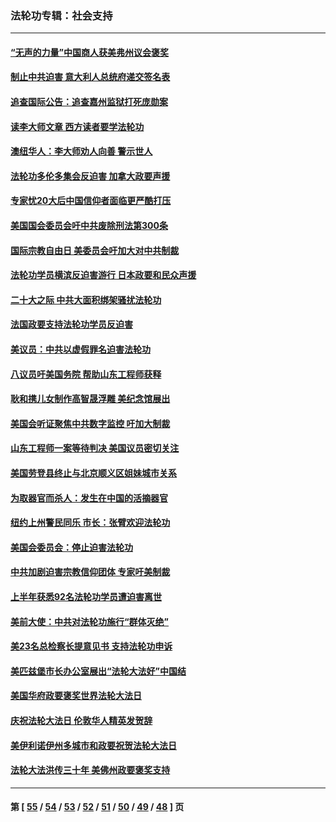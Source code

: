 ### 法轮功专辑：社会支持
---
#### [“无声的力量”中国商人获美弗州议会褒奖](../../pages/nf4386/n13941208.md?03110430) 
#### [制止中共迫害 意大利人总统府递交签名表](../../pages/nf4386/n13933726.md?03110430) 
#### [追查国际公告：追查嘉州监狱打死庞勋案](../../pages/nf4386/n13933461.md?03110430) 
#### [读李大师文章 西方读者要学法轮功](../../pages/nf4386/n13925142.md?03110430) 
#### [澳纽华人：李大师劝人向善 警示世人](../../pages/nf4386/n13924146.md?03110430) 
#### [法轮功多伦多集会反迫害 加拿大政要声援](../../pages/nf4386/n13881303.md?03110430) 
#### [专家忧20大后中国信仰者面临更严酷打压](../../pages/nf4386/n13874993.md?03110430) 
#### [美国国会委员会吁中共废除刑法第300条](../../pages/nf4386/n13868121.md?03110430) 
#### [国际宗教自由日 美委员会吁加大对中共制裁](../../pages/nf4386/n13855021.md?03110430) 
#### [法轮功学员横滨反迫害游行 日本政要和民众声援](../../pages/nf4386/n13847132.md?03110430) 
#### [二十大之际 中共大面积绑架骚扰法轮功](../../pages/nf4386/n13846381.md?03110430) 
#### [法国政要支持法轮功学员反迫害](../../pages/nf4386/n13841970.md?03110430) 
#### [美议员：中共以虚假罪名迫害法轮功](../../pages/nf4386/n13841083.md?03110430) 
#### [八议员吁美国务院 帮助山东工程师获释](../../pages/nf4386/n13836379.md?03110430) 
#### [耿和携儿女制作高智晟浮雕 美纪念馆展出](../../pages/nf4386/n13829624.md?03110430) 
#### [美国会听证聚焦中共数字监控 吁加大制裁](../../pages/nf4386/n13825083.md?03110430) 
#### [山东工程师一案等待判决 美国议员密切关注](../../pages/nf4386/n13815065.md?03110430) 
#### [美国劳登县终止与北京顺义区姐妹城市关系](../../pages/nf4386/n13811030.md?03110430) 
#### [为取器官而杀人：发生在中国的活摘器官](../../pages/nf4386/n13794731.md?03110430) 
#### [纽约上州警民同乐 市长：张臂欢迎法轮功](../../pages/nf4386/n13794375.md?03110430) 
#### [美国会委员会：停止迫害法轮功](../../pages/nf4386/n13788164.md?03110430) 
#### [中共加剧迫害宗教信仰团体 专家吁美制裁](../../pages/nf4386/n13780252.md?03110430) 
#### [上半年获悉92名法轮功学员遭迫害离世](../../pages/nf4386/n13772701.md?03110430) 
#### [美前大使：中共对法轮功施行“群体灭绝”](../../pages/nf4386/n13771705.md?03110430) 
#### [美23名总检察长提意见书 支持法轮功申诉](../../pages/nf4386/n13766596.md?03110430) 
#### [美匹兹堡市长办公室展出“法轮大法好”中国结](../../pages/nf4386/n13749721.md?03110430) 
#### [美国华府政要褒奖世界法轮大法日](../../pages/nf4386/n13743770.md?03110430) 
#### [庆祝法轮大法日 伦敦华人精英发贺辞](../../pages/nf4386/n13741593.md?03110430) 
#### [美伊利诺伊州多城市和政要祝贺法轮大法日](../../pages/nf4386/n13737149.md?03110430) 
#### [法轮大法洪传三十年 美佛州政要褒奖支持](../../pages/nf4386/n13737103.md?03110430) 

---
#### 第 [ [55](./55.md?03110430) / [54](./54.md?03110430) / [53](./53.md?03110430) / [52](./52.md?03110430) / [51](./51.md?03110430) / [50](./50.md?03110430) / [49](./49.md?03110430) / [48](./48.md?03110430) ] 页
